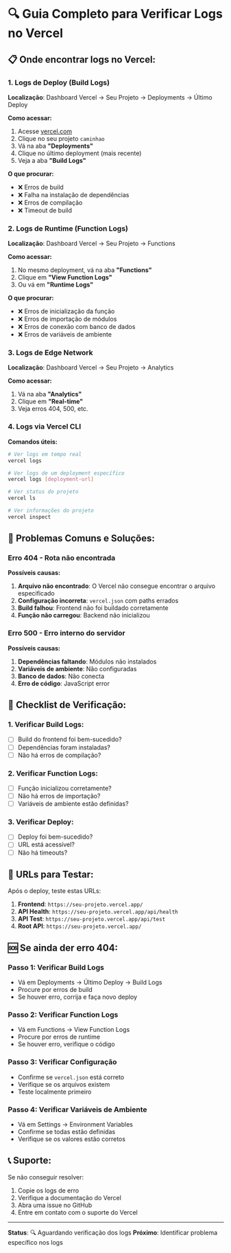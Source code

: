 # 🔍 Guia Completo para Verificar Logs no Vercel

## 📋 **Onde encontrar logs no Vercel:**

### 1. **Logs de Deploy (Build Logs)**
**Localização**: Dashboard Vercel → Seu Projeto → Deployments → Último Deploy

**Como acessar:**
1. Acesse [vercel.com](https://vercel.com)
2. Clique no seu projeto `caminhao`
3. Vá na aba **"Deployments"**
4. Clique no último deployment (mais recente)
5. Veja a aba **"Build Logs"**

**O que procurar:**
- ❌ Erros de build
- ❌ Falha na instalação de dependências
- ❌ Erros de compilação
- ❌ Timeout de build

### 2. **Logs de Runtime (Function Logs)**
**Localização**: Dashboard Vercel → Seu Projeto → Functions

**Como acessar:**
1. No mesmo deployment, vá na aba **"Functions"**
2. Clique em **"View Function Logs"**
3. Ou vá em **"Runtime Logs"**

**O que procurar:**
- ❌ Erros de inicialização da função
- ❌ Erros de importação de módulos
- ❌ Erros de conexão com banco de dados
- ❌ Erros de variáveis de ambiente

### 3. **Logs de Edge Network**
**Localização**: Dashboard Vercel → Seu Projeto → Analytics

**Como acessar:**
1. Vá na aba **"Analytics"**
2. Clique em **"Real-time"**
3. Veja erros 404, 500, etc.

### 4. **Logs via Vercel CLI**
**Comandos úteis:**
```bash
# Ver logs em tempo real
vercel logs

# Ver logs de um deployment específico
vercel logs [deployment-url]

# Ver status do projeto
vercel ls

# Ver informações do projeto
vercel inspect
```

## 🚨 **Problemas Comuns e Soluções:**

### **Erro 404 - Rota não encontrada**
**Possíveis causas:**
1. **Arquivo não encontrado**: O Vercel não consegue encontrar o arquivo especificado
2. **Configuração incorreta**: `vercel.json` com paths errados
3. **Build falhou**: Frontend não foi buildado corretamente
4. **Função não carregou**: Backend não inicializou

### **Erro 500 - Erro interno do servidor**
**Possíveis causas:**
1. **Dependências faltando**: Módulos não instalados
2. **Variáveis de ambiente**: Não configuradas
3. **Banco de dados**: Não conecta
4. **Erro de código**: JavaScript error

## 🔧 **Checklist de Verificação:**

### **1. Verificar Build Logs:**
- [ ] Build do frontend foi bem-sucedido?
- [ ] Dependências foram instaladas?
- [ ] Não há erros de compilação?

### **2. Verificar Function Logs:**
- [ ] Função inicializou corretamente?
- [ ] Não há erros de importação?
- [ ] Variáveis de ambiente estão definidas?

### **3. Verificar Deploy:**
- [ ] Deploy foi bem-sucedido?
- [ ] URL está acessível?
- [ ] Não há timeouts?

## 📱 **URLs para Testar:**

Após o deploy, teste estas URLs:

1. **Frontend**: `https://seu-projeto.vercel.app/`
2. **API Health**: `https://seu-projeto.vercel.app/api/health`
3. **API Test**: `https://seu-projeto.vercel.app/api/test`
4. **Root API**: `https://seu-projeto.vercel.app/`

## 🆘 **Se ainda der erro 404:**

### **Passo 1: Verificar Build Logs**
- Vá em Deployments → Último Deploy → Build Logs
- Procure por erros de build
- Se houver erro, corrija e faça novo deploy

### **Passo 2: Verificar Function Logs**
- Vá em Functions → View Function Logs
- Procure por erros de runtime
- Se houver erro, verifique o código

### **Passo 3: Verificar Configuração**
- Confirme se `vercel.json` está correto
- Verifique se os arquivos existem
- Teste localmente primeiro

### **Passo 4: Verificar Variáveis de Ambiente**
- Vá em Settings → Environment Variables
- Confirme se todas estão definidas
- Verifique se os valores estão corretos

## 📞 **Suporte:**

Se não conseguir resolver:
1. Copie os logs de erro
2. Verifique a documentação do Vercel
3. Abra uma issue no GitHub
4. Entre em contato com o suporte do Vercel

---

**Status**: 🔍 Aguardando verificação dos logs
**Próximo**: Identificar problema específico nos logs
